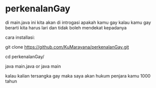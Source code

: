 # perkenalanGay

di main.java ini kita akan di introgasi apakah kamu gay kalau kamu gay berarti kita harus lari dan tidak boleh mendekat kepadanya

cara installasi:

git clone https://github.com/KuMarayana/perkenalanGay.git

cd perkenalanGay/

java main.java or java main


kalau kalian tersangka gay maka saya akan hukum penjara kamu 1000 tahun
